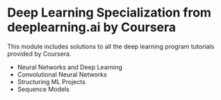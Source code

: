 # Deep Learning Specialization from deeplearning.ai by Coursera
This module includes solutions to all the deep learning program tutorials provided by Coursera.
- Neural Networks and Deep Learning
- Convolutional Neural Networks
- Structuring ML Projects
- Sequence Models
